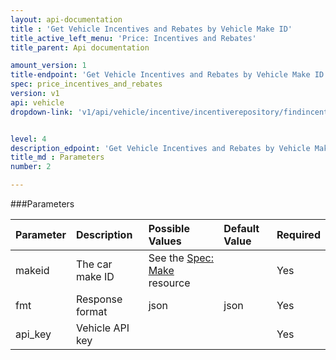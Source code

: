 ```yaml
---
layout: api-documentation
title : 'Get Vehicle Incentives and Rebates by Vehicle Make ID'
title_active_left_menu: 'Price: Incentives and Rebates'
title_parent: Api documentation

amount_version: 1
title-endpoint: 'Get Vehicle Incentives and Rebates by Vehicle Make ID'
spec: price_incentives_and_rebates
version: v1
api: vehicle
dropdown-link: 'v1/api/vehicle/incentive/incentiverepository/findincentivesbymakeid'


level: 4
description_edpoint: 'Get Vehicle Incentives and Rebates by Vehicle Make ID'
title_md : Parameters
number: 2

---
```


###Parameters

| Parameter  | Description                           | Possible Values   | Default Value | Required |
|:-----------|:--------------------------------------|:----------------- |:------------- |:-------- |
| makeid     | The car make ID | See the [Spec: Make](/api-documentation/vehicle/spec_make/v2/) resource | | Yes |
| fmt        | Response format                       | json              | json          | Yes      |
| api_key    | Vehicle API key                       |                   |               | Yes      |